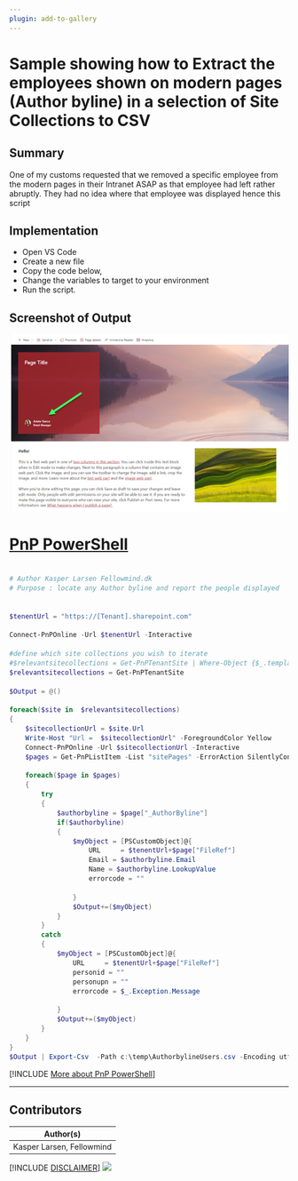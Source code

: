```yaml
---
plugin: add-to-gallery
---
```


# Sample showing how to Extract the employees shown on modern pages (Author byline) in a selection of Site Collections to CSV

## Summary

One of my customs requested that we removed a specific employee from the modern pages in their Intranet ASAP as that employee had left rather abruptly. They had no idea where that employee was displayed hence this script

## Implementation

- Open VS Code
- Create a new file
- Copy the code below,
- Change the variables to target to your environment
- Run the script.
 
## Screenshot of Output

![Example Screenshot](assets/preview.png)

# [PnP PowerShell](#tab/pnpps)
```powershell

# Author Kasper Larsen Fellowmind.dk
# Purpose : locate any Author byline and report the people displayed


$tenentUrl = "https://[Tenant].sharepoint.com"

Connect-PnPOnline -Url $tenentUrl -Interactive

#define which site collections you wish to iterate
#$relevantsitecollections = Get-PnPTenantSite | Where-Object {$_.template -eq "STS#3"}
$relevantsitecollections = Get-PnPTenantSite 

$Output = @()

foreach($site in  $relevantsitecollections)
{
    $sitecollectionUrl = $site.Url
    Write-Host "Url =  $sitecollectionUrl" -ForegroundColor Yellow
    Connect-PnPOnline -Url $sitecollectionUrl -Interactive
    $pages = Get-PnPListItem -List "sitePages" -ErrorAction SilentlyContinue
    
    foreach($page in $pages)
    {
        try 
        {
            $authorbyline = $page["_AuthorByline"]
            if($authorbyline)
            {
                $myObject = [PSCustomObject]@{
                    URL     = $tenentUrl+$page["FileRef"]
                    Email = $authorbyline.Email
                    Name = $authorbyline.LookupValue
                    errorcode = ""

                }        
                $Output+=($myObject)
            }
        }
        catch 
        {
            $myObject = [PSCustomObject]@{
                URL     = $tenentUrl+$page["FileRef"]
                personid = ""
                personupn = ""
                errorcode = $_.Exception.Message

            }        
            $Output+=($myObject)
        }
    }
}
$Output | Export-Csv  -Path c:\temp\AuthorbylineUsers.csv -Encoding utf8BOM -Force  -Delimiter "|"

```
[!INCLUDE [More about PnP PowerShell](../../docfx/includes/MORE-PNPPS.md)]
***

## Contributors

| Author(s) |
|-----------|
| Kasper Larsen, Fellowmind|

[!INCLUDE [DISCLAIMER](../../docfx/includes/DISCLAIMER.md)]
<img src="https://m365-visitor-stats.azurewebsites.net/script-samples/scripts/spo-export-author-byline-users" aria-hidden="true" />
